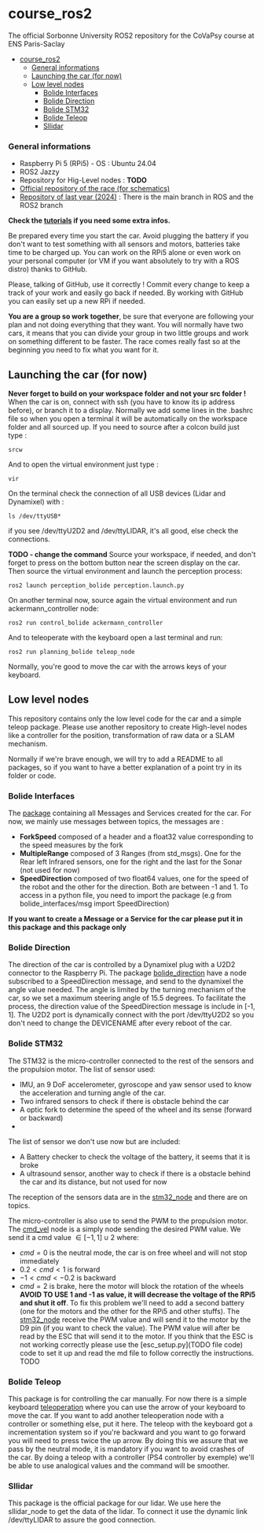 # course_ros2
The official Sorbonne University ROS2 repository for the CoVaPsy course at ENS Paris-Saclay

- [course\_ros2](#course_ros2)
    - [General informations](#general-informations)
  - [Launching the car (for now)](#launching-the-car-for-now)
  - [Low level nodes](#low-level-nodes)
    - [Bolide Interfaces](#bolide-interfaces)
    - [Bolide Direction](#bolide-direction)
    - [Bolide STM32](#bolide-stm32)
    - [Bolide Teleop](#bolide-teleop)
    - [Sllidar](#sllidar)


### General informations
- Raspberry Pi 5 (RPi5) - OS : Ubuntu 24.04
- ROS2 Jazzy
- Repository for Hig-Level nodes : **TODO**
- [Official repository of the race (for schematics)](https://github.com/ajuton-ens/CourseVoituresAutonomesSaclay.git)
- [Repository of last year (2024)](https://github.com/SU-Bolides/course_2025_slam_pkgs.git) : There is the main branch in ROS and the ROS2 branch

**Check the [tutorials](Tutorials.md) if you need some extra infos.**

Be prepared every time you start the car. Avoid plugging the battery if you don't want to test something with all sensors and motors, batteries take time to be charged up. You can work on the RPi5 alone or even work on your personal computer (or VM if you want absolutely to try with a ROS distro) thanks to GitHub.

Please, talking of GitHub, use it correctly ! Commit every change to keep a track of your work and easily go back if needed. By working with GitHub you can easily set up a new RPi if needed.

**You are a group so work together**, be sure that everyone are following your plan and not doing everything that they want. You will normally have two cars, it means that you can divide your group in two little groups and work on something different to be faster. The race comes really fast so at the beginning you need to fix what you want for it.

## Launching the car (for now)
**Never forget to build on your workspace folder and not your src folder !**
When the car is on, connect with ssh (you have to know its ip address before), or branch it to a display. Normally we add some lines in the .bashrc file so when you open a terminal it will be automatically on the workspace folder and all sourced up. If you need to source after a colcon build just type :
```shell
srcw
```
And to open the virtual environment just type :
```shell
vir
```

On the terminal check the connection of all USB devices (Lidar and Dynamixel) with :
```shell
ls /dev/ttyUSB*
```
if you see /dev/ttyU2D2 and /dev/ttyLIDAR, it's all good, else check the connections.

**TODO - change the command**
Source your workspace, if needed, and don't forget to press on the bottom button near the screen display on the car. Then source the virtual environment and launch the perception process:
```shell
ros2 launch perception_bolide perception.launch.py
```
On another terminal now, source again the virtual environment and run ackermann_controller node:
```shell
ros2 run control_bolide ackermann_controller
```
And to teleoperate with the keyboard open a last terminal and run:
```shell
ros2 run planning_bolide teleop_node
```
Normally, you're good to move the car with the arrows keys of your keyboard. 

## Low level nodes
This repository contains only the low level code for the car and a simple teleop package. Please use another repository to create High-level nodes like a controller for the position, transformation of raw data or a SLAM mechanism.

Normally if we're brave enough, we will try to add a README to all packages, so if you want to have a better explanation of a point try in its folder or code.

### Bolide Interfaces
The [package](./bolide_interfaces/) containing all Messages and Services created for the car. For now, we mainly use messages between topics, the messages are :
- **ForkSpeed** composed of a header and a float32 value corresponding to the speed measures by the fork
- **MultipleRange** composed of 3 Ranges (from std_msgs). One for the Rear left Infrared sensors, one for the right and the last for the Sonar (not used for now)
- **SpeedDirection** composed of two float64 values, one for the speed of the robot and the other for the direction. Both are between -1 and 1.
To access in a python file, you need to import the package (e.g from bolide_interfaces/msg import SpeedDirection)

**If you want to create a Message or a Service for the car please put it in this package and this package only**

### Bolide Direction
The direction of the car is controlled by a Dynamixel plug with a U2D2 connector to the Raspberry Pi. The package [bolide_direction](./bolide_direction/) have a node subscribed to a SpeedDirection message, and send to the dynamixel the angle value needed. The angle is limited by the turning mechanism of the car, so we set a maximum steering angle of 15.5 degrees. To facilitate the process, the direction value of the SpeedDirection message is include in [-1, 1].
The U2D2 port is dynamically connect with the port /dev/ttyU2D2 so you don't need to change the DEVICENAME after every reboot of the car.

### Bolide STM32
The STM32 is the micro-controller connected to the rest of the sensors and the propulsion motor.
The list of sensor used:
- IMU, an 9 DoF accelerometer, gyroscope and yaw sensor used to know the acceleration and turning angle of the car.
- Two infrared sensors to check if there is obstacle behind the car
- A optic fork to determine the speed of the wheel and its sense (forward or backward)
- 
The list of sensor we don't use now but are included:
- A Battery checker to check the voltage of the battery, it seems that it is broke
- A ultrasound sensor, another way to check if there is a obstacle behind the car and its distance, but not used for now

The reception of the sensors data are in the [stm32_node](./bolide_stm32/bolide_stm32/stm32_node.py) and there are on topics.

The micro-controller is also use to send the PWM to the propulsion motor. The [cmd_vel](./bolide_stm32/bolide_stm32/cmd_vel.py) node is a simply node sending the desired PWM value. We send it a cmd value $\in[-1, 1]\cup{2}$ where:
- $cmd = 0$ is the neutral mode, the car is on free wheel and will not stop immediately
- $0.2 < cmd < 1$ is forward
- $-1 < cmd <-0.2$ is backward
- $cmd = 2$ is brake, here the motor will block the rotation of the wheels
**AVOID TO USE 1 and -1 as value, it will decrease the voltage of the RPi5 and shut it off**. To fix this problem we'll need to add a second battery (one for the motors and the other for the RPi5 and other stuffs).
The [stm32_node](./bolide_stm32/bolide_stm32/stm32_node.py) receive the PWM value and will send it to the motor by the D9 pin (if you want to check the value). The PWM value will after be read by the ESC that will send it to the motor. If you think that the ESC is not working correctly please use the [esc_setup.py](TODO file code) code to set it up and read the md file to follow correctly the instructions. TODO 

### Bolide Teleop
This package is for controlling the car manually. For now there is a simple keyboard [teleoperation](./bolide_teleop/bolide_teleop/teleop_keyboard.py) where you can use the arrow of your keyboard to move the car. If you want to add another teleoperation node with a controller or something else, put it here.
The teleop with the keyboard got a incrementation system so if you're backward and you want to go forward you will need to press twice the up arrow. By doing this we assure that we pass by the neutral mode, it is mandatory if you want to avoid crashes of the car.
By doing a teleop with a controller (PS4 controller by exemple) we'll be able to use analogical values and the command will be smoother.

### Sllidar
This package is the official package for our lidar. We use here the sllidar_node to get the data of the lidar. To connect it use the dynamic link /dev/ttyLIDAR to assure the good connection.
